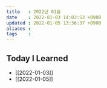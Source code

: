 ```yaml
---
title   : 2022년 01월 
date    : 2022-01-03 14:03:53 +0900
updated : 2022-01-05 13:36:37 +0900
aliases : 
tags    : 
---
```

## Today I Learned
- [[2022-01-03]]
- [[2022-01-05]]
